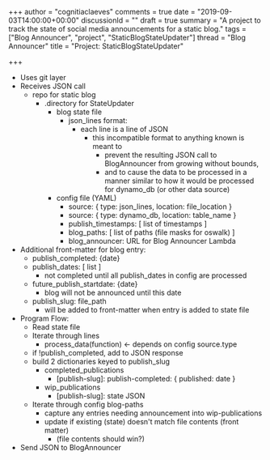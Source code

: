 +++
author = "cognitiaclaeves"
comments = true
date = "2019-09-03T14:00:00+00:00"
discussionId = ""
draft = true
summary = "A project to track the state of social media announcements for a static blog."
tags = ["Blog Announcer", "project", "StaticBlogStateUpdater"]
thread = "Blog Announcer"
title = "Project: StaticBlogStateUpdater"

+++
* Uses git layer
* Receives JSON call
  * repo for static blog
    * .directory for StateUpdater
      * blog state file
        * json_lines format:
          * each line is a line of JSON
            * this incompatible format to anything known is meant to
              * prevent the resulting JSON call to BlogAnnouncer from growing without bounds,
              * and to cause the data to be processed in a manner similar to how it would be processed for dynamo_db (or other data source)
      * config file (YAML)
        * source: { type: json_lines, location: file_location }
        * source: { type: dynamo_db, location: table_name }
        * publish_timestamps: \[ list of timestamps \]
        * blog_paths: \[ list of paths (file masks for oswalk) \]
        * blog_announcer: URL for Blog Announcer Lambda
* Additional front-matter for blog entry:
  * publish_completed: {date}
  * publish_dates: \[ list \]
    * not completed until all publish_dates in config are processed
  * future_publish_startdate: {date}
    * blog will not be announced until this date
  * publish_slug: file_path
    * will be added to front-matter when entry is added to state file
* Program Flow:
  * Read state file
  * Iterate through lines
    * process_data(function) <- depends on config source.type
  * if !publish_completed, add to JSON response
  * build 2 dictionaries keyed to publish_slug
    * completed_publications
      * \[publish-slug\]: publish-completed: { published: date }
    * wip_publications
      * \[publish-slug\]: state JSON
  * Iterate through config blog-paths
    * capture any entries needing announcement into wip-publications
    * update if existing (state) doesn't match file contents (front matter)
      * (file contents should win?)
* Send JSON to BlogAnnouncer